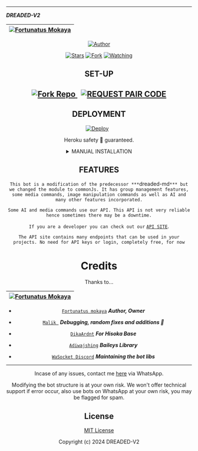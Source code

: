 ******
***DREADED-V2***

<div align="center">

| [![Fortunatus Mokaya](https://github.com/Fortunatusmokaya.png?lenght=50width=50)](https://github.com/Fortunatusmokaya)|
|----|

<p align="center">
<a href="https://github.com/Fortunatusmokaya"><img title="Author" src="https://img.shields.io/badge/Fortunatus-skyblue?style=for-the-badge&logo=telegram"></a>
<p/>
<p align="center">
<a href="https://github.com/Fortunatusmokaya/dreaded-v2/stargazers/"><img title="Stars" src="https://img.shields.io/github/stars/Fortunatusmokaya/dreaded-v2?&style=social"></a>
<a href="https://github.com/Fortunatusmokaya/dreaded-v2/network/members"><img title="Fork" src="https://img.shields.io/github/forks/Fortunatusmokaya/dreaded-v2?style=social"></a>
<a href="https://github.com/Fortunatusmokaya/dreaded-v2/watchers"><img title="Watching" src="https://img.shields.io/github/watchers/Fortunatusmokaya/dreaded-v2?label=Watching&style=social"></a>
</p>




## SET-UP


<h2 align="center">   


<p align="center">
  <a href='https://github.com/Fortunatusmokaya/dreaded-v2/fork' target="_blank" style="margin-right: 10px;">
    <img alt='Fork Repo' src='https://img.shields.io/badge/Fork Repo-100000?style=for-the-badge&logo=scan&logoColor=white&labelColor=orange&color=darkgreen'/>
  </a>
  <a href='https://pair.dreaded.site' target="_blank">
    <img alt='REQUEST PAIR CODE' src='https://img.shields.io/badge/Get_Pair_code-100000?style=for-the-badge&logo=scan&logoColor=white&labelColor=darkorange&color=darkorange'/>
  </a>
</p>

## DEPLOYMENT

<p align="center">
  <a href="https://dashboard.heroku.com/new?template=https://github.com/Fortunatusmokaya/dreaded-v2" target="_blank" style="margin-right: 10px;">
    <img alt="Deploy" src="https://www.herokucdn.com/deploy/button.svg"/>
  </a>
</p>
<p align="center">
  Heroku safety 💯 guaranteed.
</p>


<details>
<summary>MANUAL INSTALLATION</summary>

## `REQUIREMENTS`
* [Node.js](https://nodejs.org/en/)
* [Git](https://git-scm.com/downloads)
* [FFmpeg](https://github.com/BtbN/FFmpeg-Builds/releases/download/autobuild-2020-12-08-13-03/ffmpeg-n4.3.1-26-gca55240b8c-win64-gpl-4.3.zip)
* [Libwebp](https://developers.google.com/speed/webp/download)
* Any text editor


## FOR TERMUX/UBUNTU/SSH VPS DEPLOY
- Copy/Paste to your terminal

```bash
apt update && apt upgrade
apt install git -y
apt install nodejs -y
git clone https://github.com/Fortunatusmokaya/dreaded-v2
cd dreaded-v2
npm install
```
## START BOT

```bash

npm start
```

 ***`The bot will only work if you updated the session id in settings.js`***

## BACKGROUND RUNNING

```bash
npm install pm2 -g
pm2 start index.js
```
 ***`This will allow bot to run in the background even when the vps terminal is closed, for termux you'll need a stable device with continuous internet connection`***

## STOPPING BOT

_CTRL + C_

</details>

## FEATURES
`This bot is a modification of the predecessor ***`dreaded-md`*** but we changed the module to commonJs. It has group management features, some media commands, image manipulation commands as well as AI and many other features incorporated.`

 `Some AI and media commands use our API. This API is not very reliable hence sometimes there may be a downtime.`

 `If you are a developer you can check out our`  [`API SITE`](https://api.dreaded.site).

 `The API site contains many endpoints that can be used in your projects. No need for API keys or login, completely free, for now`




# Credits

Thanks to...

<div align="center">

| [![Fortunatus Mokaya](https://github.com/Fortunatusmokaya.png?lenght=50width=50)](https://github.com/Fortunatusmokaya)|
|----|
* [`Fortunatus mokaya`](https://github.com/Fortunatusmokaya) ***Author, Owner***


* [`Malik `](https://github.com/darkLo1rd) ***Debugging, random fixes and additions 🌱***



* [`DikaArdnt`](https://github.com/DikaArdnt) ***For Hisoka Base***
* [`Adiwajshing`](https://github.com/WhiskeySockets/Baileys) ***Baileys Library***
* [`WaSocket Discord`](https://discord.gg/WeJM5FP9GG) ***Maintaining the bot libs***



---


Incase of any issues, contact me  [here](https://wa.me/+254114018035) via WhatsApp.

Modifying the bot structure is at your own risk. We won't offer technical support if error occur, also use bots on WhatsApp at your own risk, you may be flagged for spam.


## License

[MIT License](https://github.com/Fortunatusmokaya/dreaded-v2/blob/main/LICENSE)

Copyright (c) 2024 DREADED-V2


